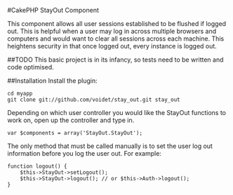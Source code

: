 #CakePHP StayOut Component

This component allows all user sessions established to be flushed if logged out. This is helpful when a user may log in across multiple browsers and computers and would want to clear all sessions across each machine. This heightens security in that once logged out, every instance is logged out.

##TODO
This basic project is in its infancy, so tests need to be written and code optimised.

##Installation
Install the plugin:

	cd myapp
	git clone git://github.com/voidet/stay_out.git stay_out

Depending on which user controller you would like the StayOut functions to work on, open up the controller and type in.

	var $components = array('StayOut.StayOut');

The only method that must be called manually is to set the user log out information before you log the user out. For example:

	function logout() {
		$this->StayOut->setLogout();
		$this->StayOut->logout(); // or $this->Auth->logout();
	}